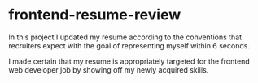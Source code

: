 # frontend-resume-review

In this project I updated my resume according to the conventions that recruiters expect
with the goal of representing myself within 6 seconds.  

I made certain that my resume is appropriately targeted for the frontend web developer job
by showing off my newly acquired skills.
